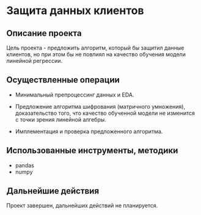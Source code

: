 # Защита данных клиентов

## Описание проекта

Цель проекта - предложить алгоритм, который бы защитил данные клиентов, но при этом бы не повлиял на качество обучения модели линейной регрессии.

## Осуществленные операции

* Минимальный препроцессинг данных и EDA.

* Предложение алгоритма шифрования (матричного умножения), доказательство того, что качество обученной модели не изменится с точки зрения линейной алгебры.

* Имплементация и проверка предложенного алгоритма.

## Использованные инструменты, методики

* pandas
* numpy

## Дальнейшие действия

Проект завершен, дальнейших действий не планируется.
